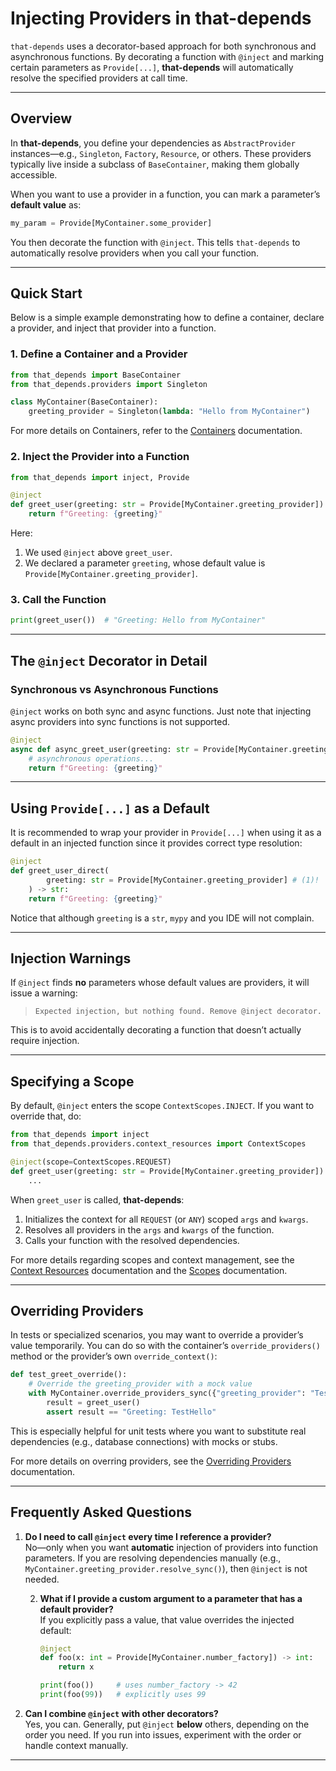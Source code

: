 # Injecting Providers in **that-depends**

`that-depends` uses a decorator-based approach for both synchronous and asynchronous functions. By decorating a function with `@inject` and marking certain parameters as `Provide[...]`, **that-depends** will automatically resolve the specified providers at call time.

---

## Overview

In **that-depends**, you define your dependencies as `AbstractProvider` instances—e.g., `Singleton`, `Factory`, `Resource`, or others. These providers typically live inside a subclass of `BaseContainer`, making them globally accessible.

When you want to use a provider in a function, you can mark a parameter’s **default value** as:

```python
my_param = Provide[MyContainer.some_provider]
```

You then decorate the function with `@inject`. This tells `that-depends` to automatically resolve providers when you call your function.

---

## Quick Start

Below is a simple example demonstrating how to define a container, declare a provider, and inject that provider into a function.

### 1. Define a Container and a Provider

```python
from that_depends import BaseContainer
from that_depends.providers import Singleton

class MyContainer(BaseContainer):
    greeting_provider = Singleton(lambda: "Hello from MyContainer")
```
For more details on Containers, refer to the [Containers](ioc-container.md) documentation.

### 2. Inject the Provider into a Function

```python
from that_depends import inject, Provide

@inject
def greet_user(greeting: str = Provide[MyContainer.greeting_provider]) -> str:
    return f"Greeting: {greeting}"
```

Here:

1. We used `@inject` above `greet_user`.
2. We declared a parameter `greeting`, whose default value is `Provide[MyContainer.greeting_provider]`.

### 3. Call the Function

```python
print(greet_user())  # "Greeting: Hello from MyContainer"
```

---

## The `@inject` Decorator in Detail


### Synchronous vs Asynchronous Functions

`@inject` works on both sync and async functions. Just note that injecting async providers into sync functions is not supported.

```python
@inject
async def async_greet_user(greeting: str = Provide[MyContainer.greeting_provider]) -> str:
    # asynchronous operations...
    return f"Greeting: {greeting}"
```

---

## Using `Provide[...]` as a Default

It is recommended to wrap your provider in `Provide[...]` when using it as a default in an injected function since it provides correct type resolution:

```python
@inject
def greet_user_direct(
        greeting: str = Provide[MyContainer.greeting_provider] # (1)!
    ) -> str: 
    return f"Greeting: {greeting}"
```

Notice that although `greeting` is a `str`, `mypy` and you IDE will not complain.

---

## Injection Warnings

If `@inject` finds **no** parameters whose default values are providers, it will issue a warning:

> `Expected injection, but nothing found. Remove @inject decorator.`

This is to avoid accidentally decorating a function that doesn’t actually require injection.

---

## Specifying a Scope

By default, `@inject` enters the scope `ContextScopes.INJECT`. If you want to override that, do:

```python
from that_depends import inject
from that_depends.providers.context_resources import ContextScopes

@inject(scope=ContextScopes.REQUEST)
def greet_user(greeting: str = Provide[MyContainer.greeting_provider]):
    ...
```

When `greet_user` is called, **that-depends**:

1. Initializes the context for all `REQUEST` (or `ANY`) scoped `args` and `kwargs`.
2. Resolves all providers in the `args` and `kwargs` of the function.
3. Calls your function with the resolved dependencies.

For more details regarding scopes and context management, see the [Context Resources](../providers/context-resources.md) documentation and the [Scopes](scopes.md) documentation.

---

## Overriding Providers

In tests or specialized scenarios, you may want to override a provider’s value temporarily. You can do so with the container’s `override_providers()` method or the provider’s own `override_context()`:

```python
def test_greet_override():
    # Override the greeting_provider with a mock value
    with MyContainer.override_providers_sync({"greeting_provider": "TestHello"}):
        result = greet_user()
        assert result == "Greeting: TestHello"
```

This is especially helpful for unit tests where you want to substitute real dependencies (e.g., database connections) with mocks or stubs.

For more details on overring providers, see the [Overriding Providers](../testing/provider-overriding.md) documentation.

---

## Frequently Asked Questions

1. **Do I need to call `@inject` every time I reference a provider?**  
   No—only when you want **automatic** injection of providers into function parameters. If you are resolving dependencies manually (e.g., `MyContainer.greeting_provider.resolve_sync()`), then `@inject` is not needed.

   2. **What if I provide a custom argument to a parameter that has a default provider?**  
      If you explicitly pass a value, that value overrides the injected default:

      ~~~~python
      @inject
      def foo(x: int = Provide[MyContainer.number_factory]) -> int:
          return x

      print(foo())     # uses number_factory -> 42
      print(foo(99))   # explicitly uses 99
      ~~~~

3. **Can I combine `@inject` with other decorators?**  
   Yes, you can. Generally, put `@inject` **below** others, depending on the order you need. If you run into issues, experiment with the order or handle context manually.

---
